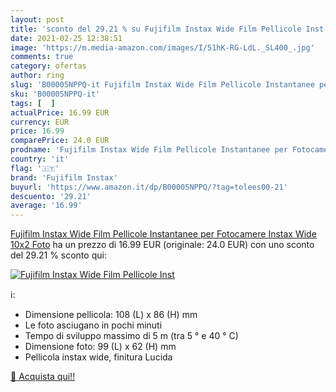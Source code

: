 ```yaml
---
layout: post
title: 'sconto del 29.21 % su Fujifilm Instax Wide Film Pellicole Inst  '
date: 2021-02-25 12:38:51
image: 'https://m.media-amazon.com/images/I/51hK-RG-LdL._SL400_.jpg'
comments: true
category: ofertas
author: ring
slug: 'B00005NPPQ-it Fujifilm Instax Wide Film Pellicole Instantanee per...'
sku: 'B00005NPPQ-it'
tags: [  ]
actualPrice: 16.99 EUR
currency: EUR
price: 16.99
comparePrice: 24.0 EUR
prodname: 'Fujifilm Instax Wide Film Pellicole Instantanee per Fotocamere Instax Wide  10x2 Foto'
country: 'it'
flag: '🇮🇹'
brand: 'Fujifilm Instax'
buyurl: 'https://www.amazon.it/dp/B00005NPPQ/?tag=tolees00-21'
descuento: '29.21'
average: '16.99'
---
```


[Fujifilm Instax Wide Film Pellicole Instantanee per Fotocamere Instax Wide  10x2 Foto](https://www.amazon.it/dp/B00005NPPQ/?tag=tolees00-21) ha un prezzo di 16.99 EUR (originale: 24.0 EUR) con uno sconto del 29.21 % sconto qui:

[![Fujifilm Instax Wide Film Pellicole Inst](https://m.media-amazon.com/images/I/51hK-RG-LdL._SL400_.jpg)](https://www.amazon.it/dp/B00005NPPQ/?tag=tolees00-21)

ℹ️:

- Dimensione pellicola: 108 (L) x 86 (H) mm
- Le foto asciugano in pochi minuti
- Tempo di sviluppo massimo di 5 m (tra 5 ° e 40 ° C)
- Dimensione foto: 99 (L) x 62 (H) mm
- Pellicola instax wide, finitura Lucida

[🛒 Acquista qui!!](https://www.amazon.it/dp/B00005NPPQ/?tag=tolees00-21)
